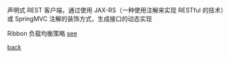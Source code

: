声明式 REST 客户端，通过使用 JAX-RS（一种使用注解来实现 RESTful 的技术）或 SpringMVC 注解的装饰方式，生成接口的动态实现  

Ribbon 负载均衡策略 [see](1/1.md)  

[back](../3.md)  